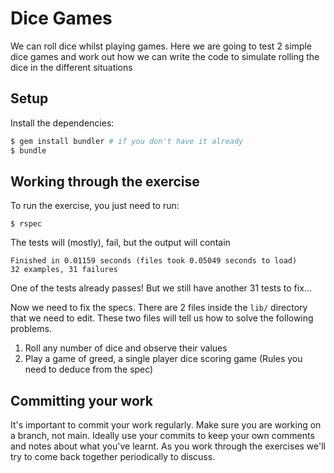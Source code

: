 # Dice Games

We can roll dice whilst playing games. Here we are going to test 2 simple dice games and work out
how we can write the code to simulate rolling the dice in the different situations

## Setup

Install the dependencies:

```bash
$ gem install bundler # if you don't have it already
$ bundle
```

## Working through the exercise

To run the exercise, you just need to run:

```
$ rspec
```

The tests will (mostly), fail, but the output will contain

```
Finished in 0.01159 seconds (files took 0.05049 seconds to load)
32 examples, 31 failures
```

One of the tests already passes! But we still have another 31 tests to fix...

Now we need to fix the specs. There are 2 files inside the `lib/` directory that we need to edit.
These two files will tell us how to solve the following problems.

1. Roll any number of dice and observe their values
1. Play a game of greed, a single player dice scoring game (Rules you need to deduce from the spec)

## Committing your work

It's important to commit your work regularly. Make sure you are working on a
branch, not main. Ideally use your commits to keep your own
comments and notes about what you've learnt. As you work through the exercises
we'll try to come back together periodically to discuss.
